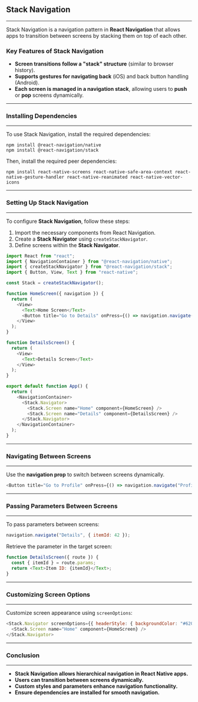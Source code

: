 ## **Stack Navigation**
---
Stack Navigation is a navigation pattern in **React Navigation** that allows apps to transition between screens by stacking them on top of each other.

### **Key Features of Stack Navigation**
- **Screen transitions follow a "stack" structure** (similar to browser history).
- **Supports gestures for navigating back** (iOS) and back button handling (Android).
- **Each screen is managed in a navigation stack**, allowing users to **push** or **pop** screens dynamically.

---
### **Installing Dependencies**
---

To use Stack Navigation, install the required dependencies:

```shell  
npm install @react-navigation/native  
npm install @react-navigation/stack  
```

Then, install the required peer dependencies:

```shell  
npm install react-native-screens react-native-safe-area-context react-native-gesture-handler react-native-reanimated react-native-vector-icons  
```

---
### **Setting Up Stack Navigation**
---

To configure **Stack Navigation**, follow these steps:

1. Import the necessary components from React Navigation.
2. Create a **Stack Navigator** using `createStackNavigator`.
3. Define screens within the **Stack Navigator**.

```javascript  
import React from "react";  
import { NavigationContainer } from "@react-navigation/native";  
import { createStackNavigator } from "@react-navigation/stack";  
import { Button, View, Text } from "react-native";  

const Stack = createStackNavigator();  

function HomeScreen({ navigation }) {  
  return (  
    <View>  
      <Text>Home Screen</Text>  
      <Button title="Go to Details" onPress={() => navigation.navigate("Details")} />  
    </View>  
  );  
}  

function DetailsScreen() {  
  return (  
    <View>  
      <Text>Details Screen</Text>  
    </View>  
  );  
}  

export default function App() {  
  return (  
    <NavigationContainer>  
      <Stack.Navigator>  
        <Stack.Screen name="Home" component={HomeScreen} />  
        <Stack.Screen name="Details" component={DetailsScreen} />  
      </Stack.Navigator>  
    </NavigationContainer>  
  );  
}  
```

---
### **Navigating Between Screens**
---

Use the **navigation prop** to switch between screens dynamically.

```javascript  
<Button title="Go to Profile" onPress={() => navigation.navigate("Profile")} />  
```

---
### **Passing Parameters Between Screens**
---

To pass parameters between screens:

```javascript  
navigation.navigate("Details", { itemId: 42 });  
```

Retrieve the parameter in the target screen:

```javascript  
function DetailsScreen({ route }) {  
  const { itemId } = route.params;  
  return <Text>Item ID: {itemId}</Text>;  
}  
```

---
### **Customizing Screen Options**
---

Customize screen appearance using `screenOptions`:

```javascript  
<Stack.Navigator screenOptions={{ headerStyle: { backgroundColor: "#6200ee" }, headerTintColor: "#fff" }}>  
  <Stack.Screen name="Home" component={HomeScreen} />  
</Stack.Navigator>  
```

---
### **Conclusion**
---
- **Stack Navigation allows hierarchical navigation in React Native apps.**  
- **Users can transition between screens dynamically.**  
- **Custom styles and parameters enhance navigation functionality.**  
- **Ensure dependencies are installed for smooth navigation.**  

